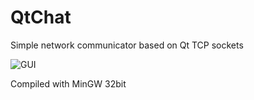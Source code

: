 # QtChat
Simple network communicator based on Qt TCP sockets

![GUI](https://i.imgur.com/tLQntL8.png)

Compiled with MinGW 32bit
